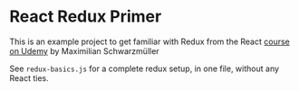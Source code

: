 # React Redux Primer

This is an example project to get familiar with Redux from the React [course on Udemy](https://www.udemy.com/react-the-complete-guide-incl-redux) by Maximilian Schwarzmüller

See `redux-basics.js` for a complete redux setup, in one file, without any React ties.